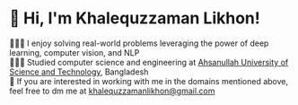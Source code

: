 
# 👋 Hi, I'm Khalequzzaman Likhon!
👩🏻‍💻 I enjoy solving real-world problems leveraging the power of deep learning, computer vision, and NLP<br/>
👩🏻‍🎓 Studied computer science and engineering at [Ahsanullah University of Science and Technology](https://www.aust.edu/), Bangladesh<br/>
💭 If you are interested in working with me in the domains mentioned above, feel free to dm me at khalequzzamanlikhon@gmail.com <br/>

<!-- GitHub stats from https://github.com/anuraghazra/github-readme-stats -->
